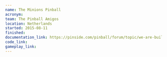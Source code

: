 ```yaml
---
name: The Minions Pinball
acronym:
team: The Pinball Amigos
location: Netherlands
started: 2015-08-11
finished:
documentation_link: https://pinside.com/pinball/forum/topic/we-are-building-a-minions-pinball-updates-every-friday
code_link:
gameplay_link:
---
```

